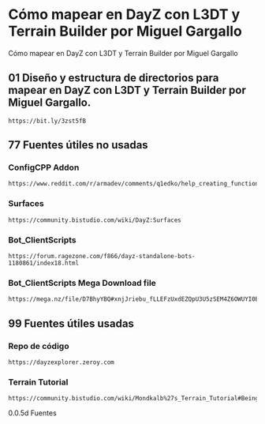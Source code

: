 # Cómo mapear en DayZ con L3DT y Terrain Builder por Miguel Gargallo
Cómo mapear en DayZ con L3DT y Terrain Builder por Miguel Gargallo

## 01 Diseño y estructura de directorios para mapear en DayZ con L3DT y Terrain Builder por Miguel Gargallo.
```
https://bit.ly/3zst5fB
```


## 77 Fuentes útiles no usadas

### ConfigCPP Addon
```
https://www.reddit.com/r/armadev/comments/q1edko/help_creating_functions_in_configcpp_addon/
```
### Surfaces
```
https://community.bistudio.com/wiki/DayZ:Surfaces
```
### Bot_ClientScripts
```
https://forum.ragezone.com/f866/dayz-standalone-bots-1180861/index18.html
```
### Bot_ClientScripts Mega Download file
```
https://mega.nz/file/D7BhyYBQ#xnjJriebu_fLLEFzUxdEZQpU3U5zSEM4Z6OWUYI0EFk
```


## 99 Fuentes útiles usadas

### Repo de código
```
https://dayzexplorer.zeroy.com
```
### Terrain Tutorial
```
https://community.bistudio.com/wiki/Mondkalb%27s_Terrain_Tutorial#Being_Done
```
0.0.5d Fuentes
